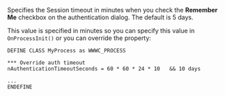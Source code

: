 ﻿Specifies the Session timeout in minutes when you check the **Remember Me** checkbox on the authentication dialog. The default is 5 days.

This value is specified in minutes so you can specify this value in `OnProcessInit()` or you can override the property:

```foxpro
DEFINE CLASS MyProcess as WWWC_PROCESS

*** Override auth timeout
nAuthenticationTimeoutSeconds = 60 * 60 * 24 * 10   && 10 days

... 
ENDEFINE
```